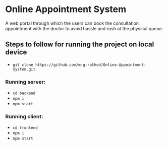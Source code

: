 # Online Appointment System
A web portal through which the users can book the consultation appointment with the doctor to avoid hassle and rush at the physical queue. 

## Steps to follow for running the project on local device
- `git clone https://github.com/m-g-rathod/Online-Appointment-System.git`

### Running server:
- `cd backend`
- `npm i`
- `npm start`

### Running client:
- `cd frontend`
- `npm i`
- `npm start`